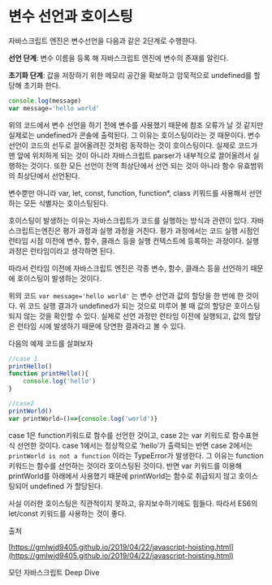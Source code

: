 # 변수 선언과 호이스팅

자바스크립트 엔진은 변수선언을 다음과 같은 2단계로 수행한다.

**선언 단계**: 변수 이름을 등록 해 자바스크립트 엔진에 변수의 존재를 알린다.

**초기화 단계**: 값을 저장하기 위한 메모리 공간을 확보하고 암묵적으로 undefined를 할당해 초기화 한다.

```jsx
console.log(message)
var message='hello world'
```

위의 코드에서 변수 선언을 하기 전에 변수를 사용했기 때문에 참조 오류가 날 것 같지만 실제로는 undefined가 콘솔에 출력된다. 그 이유는 호이스팅이라는 것 때문이다. 변수 선언이 코드의 선두로 끌어올려진 것처럼 동작하는 것이 호이스팅이다. 실제로 코드가 맨 앞에 위치하게 되는 것이 아니라 자바스크립트 parser가 내부적으로 끌어올려서 실행하는 것이다. 또한 모든 선언이 전역 최상단에서 선언 되는 것이 아니라 함수 유효범위의 최상단에서 선언된다. 

변수뿐만 아니라 var, let, const, function, function*, class 키워드를 사용해서 선언하는 모든 식별자는 호이스팅된다. 

호이스팅이 발생하는 이유는 자바스크립트가 코드를 실행하는 방식과 관련이 있다. 자바스크립트는엔진은 평가 과정과 실행 과정을 거친다. 평가 과정에서는 코드 실행 시점인 런타임 시점 이전에 변수, 함수, 클래스 등을 실행 컨텍스트에 등록하는 과정이다. 실행 과정은 런타임이라고 생각하면 된다. 

따라서 런타임 이전에 자바스크립트 엔진은 각종 변수, 함수, 클래스 등을 선언하기 때문에 호이스팅이 발생하는 것이다. 

위의 코드 `var message='hello world'` 는 변수 선언과 값의 할당을 한 번에 한 것이다. 위 코드 실행 결과가 undefined가 되는 것으로 미루어 볼 때 값의 할당은 호이스팅되지 않는 것을 확인할 수 있다. 실제로 선언 과정만 런타임 이전에 실행되고, 값의 할당은 런타임 시에 발생하기 때문에 당연한 결과라고 볼 수 있다. 

다음의 예제 코드를 살펴보자

```jsx
//case 1
printHello()
function printHello(){
	console.log('hello')
}

//case2
printWorld()
var printWorld=()=>{console.log('world')}
```

case 1은 function키워드로 함수를 선언한 것이고, case 2는 var 키워드로 함수표현식 선언한 것이다. case 1에서는 정상적으로 ‘hello’가 출력되는 반면 case 2에서는 `printWorld is not a function` 이라는 TypeError가 발생한다. 그 이유는 function 키워드는 함수를 선언하는 것이라 호이스팅된 것이다. 반면 var 키워드를 이용해 printWorld를 아래에서 사용했기 때문에 printWorld는 함수로 취급되지 않고 호이스팅되어 undefined 가 할당된다. 

사실 이러한 호이스팅은 직관적이지 못하고, 유지보수하기에도 힘들다. 따라서 ES6의 let/const 키워드를 사용하는 것이 좋다. 

출처

[https://gmlwjd9405.github.io/2019/04/22/javascript-hoisting.html](https://gmlwjd9405.github.io/2019/04/22/javascript-hoisting.html)

모던 자바스크립트 Deep Dive
